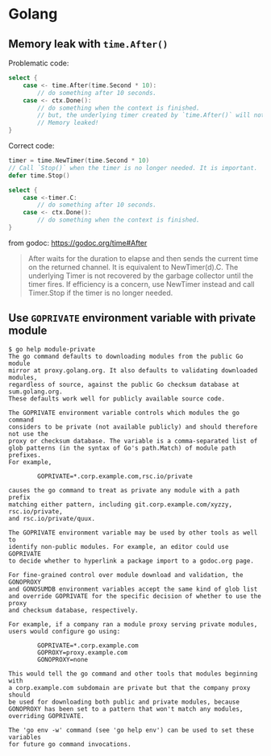 # Golang

## Memory leak with `time.After()`

Problematic code:

```go
select {
    case <- time.After(time.Second * 10):
        // do something after 10 seconds.
    case <- ctx.Done():
        // do something when the context is finished.
        // but, the underlying timer created by `time.After()` will not be garbage collected.
        // Memory leaked!
}
```

Correct code:

```go
timer = time.NewTimer(time.Second * 10)
// Call `Stop()` when the timer is no longer needed. It is important.
defer time.Stop()

select {
    case <-timer.C:
        // do something after 10 seconds.
    case <- ctx.Done():
        // do something when the context is finished.
}
```

from godoc: https://godoc.org/time#After

> After waits for the duration to elapse and then sends the current time on the returned channel. It is equivalent to NewTimer(d).C. The underlying Timer is not recovered by the garbage collector until the timer fires. If efficiency is a concern, use NewTimer instead and call Timer.Stop if the timer is no longer needed.

## Use `GOPRIVATE` environment variable with private module

```text
$ go help module-private
The go command defaults to downloading modules from the public Go module
mirror at proxy.golang.org. It also defaults to validating downloaded modules,
regardless of source, against the public Go checksum database at sum.golang.org.
These defaults work well for publicly available source code.

The GOPRIVATE environment variable controls which modules the go command
considers to be private (not available publicly) and should therefore not use the
proxy or checksum database. The variable is a comma-separated list of
glob patterns (in the syntax of Go's path.Match) of module path prefixes.
For example,

        GOPRIVATE=*.corp.example.com,rsc.io/private

causes the go command to treat as private any module with a path prefix
matching either pattern, including git.corp.example.com/xyzzy, rsc.io/private,
and rsc.io/private/quux.

The GOPRIVATE environment variable may be used by other tools as well to
identify non-public modules. For example, an editor could use GOPRIVATE
to decide whether to hyperlink a package import to a godoc.org page.

For fine-grained control over module download and validation, the GONOPROXY
and GONOSUMDB environment variables accept the same kind of glob list
and override GOPRIVATE for the specific decision of whether to use the proxy
and checksum database, respectively.

For example, if a company ran a module proxy serving private modules,
users would configure go using:

        GOPRIVATE=*.corp.example.com
        GOPROXY=proxy.example.com
        GONOPROXY=none

This would tell the go command and other tools that modules beginning with
a corp.example.com subdomain are private but that the company proxy should
be used for downloading both public and private modules, because
GONOPROXY has been set to a pattern that won't match any modules,
overriding GOPRIVATE.

The 'go env -w' command (see 'go help env') can be used to set these variables
for future go command invocations.
```
